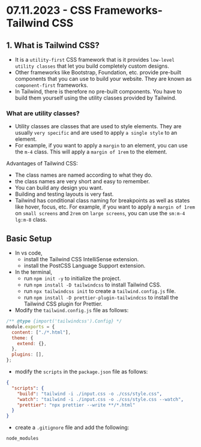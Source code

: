 # 07.11.2023 - CSS Frameworks- Tailwind CSS

## 1. What is Tailwind CSS?

- It is a `utility-first` CSS framework that is it provides `low-level utility classes` that let you build completely custom designs.
- Other frameworks like Bootstrap, Foundation, etc. provide pre-built components that you can use to build your website. They are known as `component-first` frameworks.
- In Tailwind, there is therefore no pre-built components. You have to build them yourself using the utility classes provided by Tailwind.

### What are utility classes?

- Utility classes are classes that are used to style elements. They are usually `very specific` and are used to apply `a single style` to an element.
- For example, if you want to apply a `margin` to an element, you can use the `m-4` class. This will apply a `margin of 1rem` to the element.

Advantages of Tailwind CSS:

- The class names are named according to what they do.
- the class names are very short and easy to remember.
- You can build any design you want.
- Building and testing layouts is very fast.
- Tailwind has conditional class naming for breakpoints as well as states like hover, focus, etc. For example, if you want to apply a `margin of 1rem` on `small screens` and `2rem` on `large screens`, you can use the `sm:m-4 lg:m-8` class.

## Basic Setup

- In vs code,
  - install the Tailwind CSS IntelliSense extension.
  - install the PostCSS Language Support extension.
- In the terminal,
  - run `npm init -y` to initialize the project.
  - run `npm install -D tailwindcss` to install Tailwind CSS.
  - run `npx tailwindcss init` to create a `tailwind.config.js` file.
  - run `npm install -D prettier-plugin-tailwindcss` to install the Tailwind CSS plugin for Prettier.
- Modify the `tailwind.config.js` file as follows:

```js
/** @type {import('tailwindcss').Config} */
module.exports = {
  content: ["./*.html"],
  theme: {
    extend: {},
  },
  plugins: [],
};
```

- modify the `scripts` in the `package.json` file as follows:

```json
{
  "scripts": {
    "build": "tailwind -i ./input.css -o ./css/style.css",
    "watch": "tailwind -i ./input.css -o ./css/style.css --watch",
    "prettier": "npx prettier --write **/*.html"
  }
}
```

- create a `.gitignore` file and add the following:

```gitignore
node_modules
```
